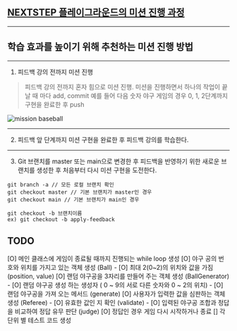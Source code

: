 ## [NEXTSTEP 플레이그라운드의 미션 진행 과정](https://github.com/next-step/nextstep-docs/blob/master/playground/README.md)

---
## 학습 효과를 높이기 위해 추천하는 미션 진행 방법

---
1. 피드백 강의 전까지 미션 진행 
> 피드백 강의 전까지 혼자 힘으로 미션 진행. 미션을 진행하면서 하나의 작업이 끝날 때 마다 add, commit
> 예를 들어 다음 숫자 야구 게임의 경우 0, 1, 2단계까지 구현을 완료한 후 push

![mission baseball](https://raw.githubusercontent.com/next-step/nextstep-docs/master/playground/images/mission_baseball.png)

---
2. 피드백 앞 단계까지 미션 구현을 완료한 후 피드백 강의를 학습한다.

---
3. Git 브랜치를 master 또는 main으로 변경한 후 피드백을 반영하기 위한 새로운 브랜치를 생성한 후 처음부터 다시 미션 구현을 도전한다.

```
git branch -a // 모든 로컬 브랜치 확인
git checkout master // 기본 브랜치가 master인 경우
git checkout main // 기본 브랜치가 main인 경우

git checkout -b 브랜치이름
ex) git checkout -b apply-feedback
```


## TODO
[O] 메인 클래스에 게임이 종료될 때까지 진행되는 while loop 생성
[O] 야구 공의 번호와 위치를 가지고 있는 객체 생성 (Ball)
    - [O] 최대 2(0~2)의 위치와 값을 가짐 (position, value)
[O] 랜덤 야구공을 3자리를 만들어 주는 객체 생성 (BallGenerator)
    - [O] 랜덤 야구공 생성 하는 생성자 ( 0 ~ 9의 서로 다른 숫자와 0 ~ 2의 위치)
    - [O] 랜덤 야구공을 가져 오는 메서드 (generate)
[O] 사용자가 입력한 값을 심판하는 객체 생성 (Referee)
    - [O] 유효한 값인 지 확인 (validate)
    - [O] 입력된 야구공 조합과 정답을 비교하여 정답 유무 판단 (judge)
[O] 정답인 경우 게임 다시 시작하거나 종료
[] 각 단위 별 테스트 코드 생성
